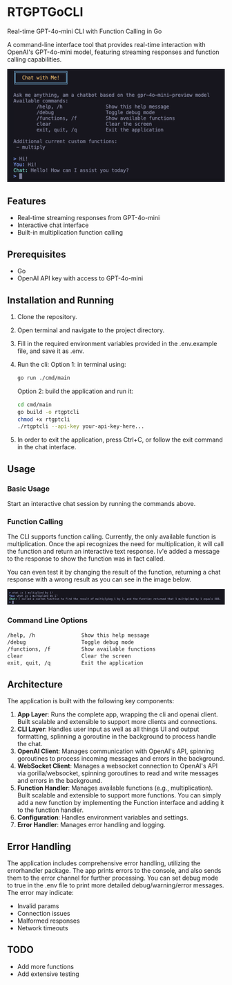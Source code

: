 # RTGPTGoCLI

Real-time GPT-4o-mini CLI with Function Calling in Go

A command-line interface tool that provides real-time interaction with OpenAI's GPT-4o-mini model, featuring streaming responses and function calling capabilities.

![alt text](docs/images/preview.png)

## Features

- Real-time streaming responses from GPT-4o-mini
- Interactive chat interface
- Built-in multiplication function calling

## Prerequisites

- Go
- OpenAI API key with access to GPT-4o-mini

## Installation and Running

1. Clone the repository.

2. Open terminal and navigate to the project directory.

3. Fill in the required environment variables provided in the .env.example file, and save it as .env.

4. Run the cli:
   Option 1: in terminal using:

   ```bash
   go run ./cmd/main
   ```

   Option 2: build the application and run it:

   ```bash
   cd cmd/main
   go build -o rtgptcli
   chmod +x rtgptcli
   ./rtgptcli --api-key your-api-key-here...
   ```

5. In order to exit the application, press Ctrl+C, or follow the exit command in the chat interface.

## Usage

### Basic Usage

Start an interactive chat session by running the commands above.

### Function Calling

The CLI supports function calling.
Currently, the only available function is multiplication.
Once the api recognizes the need for multiplication, it will call the function and return an interactive text response.
Iv'e added a message to the response to show the function was in fact called.

You can even test it by changing the result of the function, returning a chat response with a wrong result as you can see in the image below.

![alt text](docs/images/func_example.png)

### Command Line Options

```
/help, /h               Show this help message
/debug                  Toggle debug mode
/functions, /f          Show available functions
clear                   Clear the screen
exit, quit, /q          Exit the application
```

## Architecture

The application is built with the following key components:

1. **App Layer**: Runs the complete app, wrapping the cli and openai client. Built scalable and extensible to support more clients and connections.
2. **CLI Layer**: Handles user input as well as all things UI and output formatting, splinning a goroutine in the background to process handle the chat.
3. **OpenAI Client**: Manages communication with OpenAI's API, spinning goroutines to process incoming messages and errors in the background.
4. **WebSocket Client**: Manages a websocket connection to OpenAI's API via gorilla/websocket, spinning goroutines to read and write messages and errors in the background.
5. **Function Handler**: Manages available functions (e.g., multiplication). Built scalable and extensible to support more functions. You can simply add a new function by implementing the Function interface and adding it to the function handler.
6. **Configuration**: Handles environment variables and settings.
7. **Error Handler**: Manages error handling and logging.

## Error Handling

The application includes comprehensive error handling, utilizing the errorhandler package.
The app prints errors to the console, and also sends them to the error channel for further processing.
You can set debug mode to true in the .env file to print more detailed debug/warning/error messages.
The error may indicate:

- Invalid params
- Connection issues
- Malformed responses
- Network timeouts

## TODO

- Add more functions
- Add extensive testing
